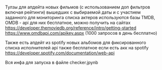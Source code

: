 Тулзы для апдейта новых фильмов (с использованием доп фильтров включая рейтинги) вышедших с выбираемой даты и с участием заданного для мониторинга списка актеров
используются базы TMDB, OMDB - api для них бесплатное, можно получить на сайтах 
https://developer.themoviedb.org/reference/intro/getting-started
https://www.omdbapi.com/apikey.aspx
(1000 запросов в день бесплатно)

Также есть апдейт из spotify новых альбомов для фиксированного списка исполнителей
api также бесплатное если есть акк на spotify
https://developer.spotify.com/documentation/web-api

Вся инфа для запуска в файле checker.jpynb
